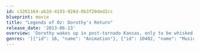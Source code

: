 ```yaml
---
id: c3261164-ab2d-4193-928d-0b3f20ded2cc
blueprint: movie
title: "Legends of Oz: Dorothy's Return"
release_date: '2013-06-13'
overview: 'Dorothy wakes up in post-tornado Kansas, only to be whisked back to Oz to try to save her old friends the Scarecrow, the Lion, the Tin Man and Glinda from a devious new villain, the Jester. Wiser the owl, Marshal Mallow, China Princess and Tugg the tugboat join Dorothy on her latest magical journey through the colorful landscape of Oz to restore order and happiness to Emerald City.'
genres: '[{"id": 16, "name": "Animation"}, {"id": 10402, "name": "Music"}, {"id": 10751, "name": "Family"}]'
---
```

